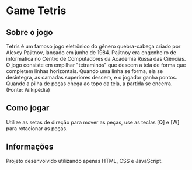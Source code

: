 # Game Tetris

## Sobre o jogo

Tetris é um famoso jogo eletrônico do gênero quebra-cabeça criado por Alexey Pajitnov, lançado em junho de 1984. Pajitnoy era engenheiro de informática no Centro de Computadores da Academia Russa das Ciências. O jogo consiste em empilhar "tetraminós" que descem a tela de forma que completem linhas horizontais. Quando uma linha se forma, ela se desintegra, as camadas superiores descem, e o jogador ganha pontos. Quando a pilha de peças chega ao topo da tela, a partida se encerra. (Fonte: Wikipédia)

## Como jogar
Utilize as setas de direção para mover as peças, use as teclas [Q] e [W] para rotacionar as peças.

## Informações
Projeto desenvolvido utilizando apenas HTML, CSS e JavaScript.

